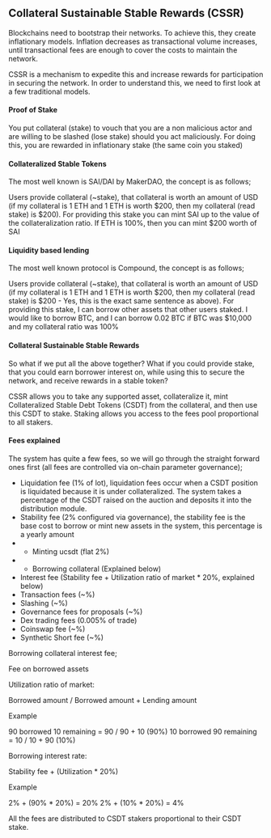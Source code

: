 ## Collateral Sustainable Stable Rewards (CSSR)

Blockchains need to bootstrap their networks. To achieve this, they create inflationary models. Inflation decreases as transactional volume increases, until transactional fees are enough to cover the costs to maintain the network.

CSSR is a mechanism to expedite this and increase rewards for participation in securing the network. In order to understand this, we need to first look at a few traditional models.

#### Proof of Stake

You put collateral (stake) to vouch that you are a non malicious actor and are willing to be slashed (lose stake) should you act maliciously. For doing this, you are rewarded in inflationary stake (the same coin you staked)

#### Collateralized Stable Tokens

The most well known is SAI/DAI by MakerDAO, the concept is as follows;

Users provide collateral (~stake), that collateral is worth an amount of USD (if my collateral is 1 ETH and 1 ETH is worth $200, then my collateral (read stake) is $200). For providing this stake you can mint SAI up to the value of the collateralization ratio. If ETH is 100%, then you can mint $200 worth of SAI

#### Liquidity based lending

The most well known protocol is Compound, the concept is as follows;

Users provide collateral (~stake), that collateral is worth an amount of USD (if my collateral is 1 ETH and 1 ETH is worth $200, then my collateral (read stake) is $200 - Yes, this is the exact same sentence as above). For providing this stake, I can borrow other assets that other users staked. I would like to borrow BTC, and I can borrow 0.02 BTC if BTC was $10,000 and my collateral ratio was 100%

#### Collateral Sustainable Stable Rewards

So what if we put all the above together? What if you could provide stake, that you could earn borrower interest on, while using this to secure the network, and receive rewards in a stable token?

CSSR allows you to take any supported asset, collateralize it, mint Collateralized Stable Debt Tokens (CSDT) from the collateral, and then use this CSDT to stake. Staking allows you access to the fees pool proportional to all stakers.

#### Fees explained

The system has quite a few fees, so we will go through the straight forward ones first (all fees are controlled via on-chain parameter governance);

- Liquidation fee (1% of lot), liquidation fees occur when a CSDT position is liquidated because it is under collateralized. The system takes a percentage of the CSDT raised on the auction and deposits it into the distribution module.
- Stability fee (2% configured via governance), the stability fee is the base cost to borrow or mint new assets in the system, this percentage is a yearly amount
- - Minting ucsdt (flat 2%)
- - Borrowing collateral (Explained below)
- Interest fee (Stability fee + Utilization ratio of market * 20%, explained below)
- Transaction fees (~%)
- Slashing (~%)
- Governance fees for proposals (~%)
- Dex trading fees (0.005% of trade)
- Coinswap fee (~%)
- Synthetic Short fee (~%)

Borrowing collateral interest fee;

Fee on borrowed assets

Utilization ratio of market:

Borrowed amount / Borrowed amount + Lending amount

Example

90 borrowed 10 remaining = 90 / 90 + 10 (90%)
10 borrowed 90 remaining = 10 / 10 + 90 (10%)

Borrowing interest rate:

Stability fee + (Utilization * 20%)

Example

2% + (90% * 20%) = 20%
2% + (10% * 20%) = 4%

All the fees are distributed to CSDT stakers proportional to their CSDT stake.
